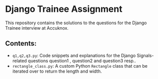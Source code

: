 # Django Trainee Assignment

This repository contains the solutions to the questions for the Django Trainee interview at Accuknox.

## Contents:
- `q1,q2,q3.py`: Code snippets and explanations for the Django Signals-related questions question1 , question2 and question3 resp..
- `rectangle_class.py`: A custom Python `Rectangle` class that can be iterated over to return the length and width.
  
